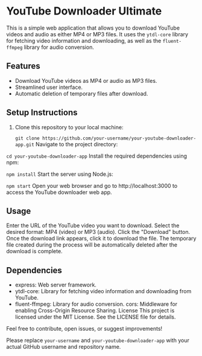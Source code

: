 # YouTube Downloader Ultimate

This is a simple web application that allows you to download YouTube videos and audio as either MP4 or MP3 files. It uses the `ytdl-core` library for fetching video information and downloading, as well as the `fluent-ffmpeg` library for audio conversion.

## Features

- Download YouTube videos as MP4 or audio as MP3 files.
- Streamlined user interface.
- Automatic deletion of temporary files after download.

## Setup Instructions

1. Clone this repository to your local machine:

   `git clone https://github.com/your-username/your-youtube-downloader-app.git`
Navigate to the project directory:


`cd your-youtube-downloader-app`
Install the required dependencies using npm:

`npm install`
Start the server using Node.js:


`npm start`
Open your web browser and go to http://localhost:3000 to access the YouTube downloader web app.

## Usage
Enter the URL of the YouTube video you want to download.
Select the desired format: MP4 (video) or MP3 (audio).
Click the "Download" button.
Once the download link appears, click it to download the file.
The temporary file created during the process will be automatically deleted after the download is complete.


## Dependencies
- express: Web server framework.
- ytdl-core: Library for fetching video information and downloading from YouTube.
- fluent-ffmpeg: Library for audio conversion.
cors: Middleware for enabling Cross-Origin Resource Sharing.
License
This project is licensed under the MIT License. See the LICENSE file for details.

Feel free to contribute, open issues, or suggest improvements!

Please replace `your-username` and `your-youtube-downloader-app` with your actual GitHub username and repository name.
